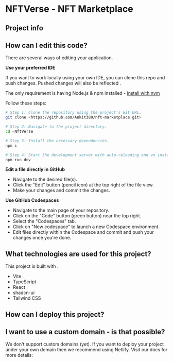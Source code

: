 # NFTVerse - NFT Marketplace

## Project info



## How can I edit this code?

There are several ways of editing your application.







**Use your preferred IDE**

If you want to work locally using your own IDE, you can clone this repo and push changes. Pushed changes will also be reflected .

The only requirement is having Node.js & npm installed - [install with nvm](https://github.com/Ankit389/nft-marketplace.git)

Follow these steps:

```sh
# Step 1: Clone the repository using the project's Git URL.
git clone <https://github.com/Ankit389/nft-marketplace.git>

# Step 2: Navigate to the project directory.
cd <NftVerse

# Step 3: Install the necessary dependencies.
npm i

# Step 4: Start the development server with auto-reloading and an instant preview.
npm run dev
```

**Edit a file directly in GitHub**

- Navigate to the desired file(s).
- Click the "Edit" button (pencil icon) at the top right of the file view.
- Make your changes and commit the changes.

**Use GitHub Codespaces**

- Navigate to the main page of your repository.
- Click on the "Code" button (green button) near the top right.
- Select the "Codespaces" tab.
- Click on "New codespace" to launch a new Codespace environment.
- Edit files directly within the Codespace and commit and push your changes once you're done.

## What technologies are used for this project?

This project is built with .

- Vite
- TypeScript
- React
- shadcn-ui
- Tailwind CSS

## How can I deploy this project?



## I want to use a custom domain - is that possible?

We don't support custom domains (yet). If you want to deploy your project under your own domain then we recommend using Netlify. Visit our docs for more details:
